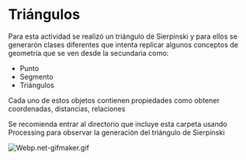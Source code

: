 # Triángulos

Para esta actividad se realizó un triángulo de Sierpinski y para ellos se generarón clases diferentes que intenta replicar algunos conceptos
de geometría que se ven desde la secundaria como:
* Punto
* Segmento
* Triángulos

Cada uno de estos objetos contienen propiedades como obtener coordenadas, distancias, relaciones

Se recomienda entrar al directorio que incluye esta carpeta usando Processing para observar la generación del triángulo de Sierpinski

![Webp.net-gifmaker.gif](gif-triangulo)
